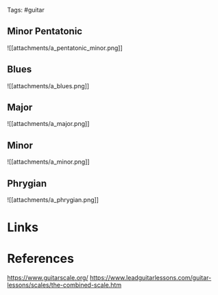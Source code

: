 Tags: #guitar 

## Minor Pentatonic
![[attachments/a_pentatonic_minor.png]]

## Blues
![[attachments/a_blues.png]]


## Major

![[attachments/a_major.png]]

## Minor

![[attachments/a_minor.png]]

## Phrygian

![[attachments/a_phrygian.png]]

# Links

# References
https://www.guitarscale.org/
https://www.leadguitarlessons.com/guitar-lessons/scales/the-combined-scale.htm
